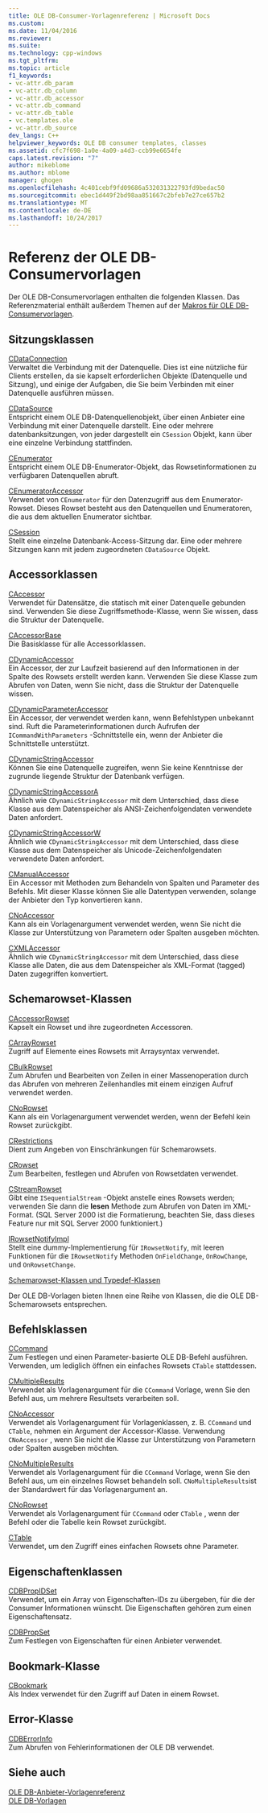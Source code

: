 ```yaml
---
title: OLE DB-Consumer-Vorlagenreferenz | Microsoft Docs
ms.custom: 
ms.date: 11/04/2016
ms.reviewer: 
ms.suite: 
ms.technology: cpp-windows
ms.tgt_pltfrm: 
ms.topic: article
f1_keywords:
- vc-attr.db_param
- vc-attr.db_column
- vc-attr.db_accessor
- vc-attr.db_command
- vc-attr.db_table
- vc.templates.ole
- vc-attr.db_source
dev_langs: C++
helpviewer_keywords: OLE DB consumer templates, classes
ms.assetid: cfc7f698-1a0e-4a09-a4d3-ccb99e6654fe
caps.latest.revision: "7"
author: mikeblome
ms.author: mblome
manager: ghogen
ms.openlocfilehash: 4c401cebf9fd09686a532031322793fd9bedac50
ms.sourcegitcommit: ebec1d449f2bd98aa851667c2bfeb7e27ce657b2
ms.translationtype: MT
ms.contentlocale: de-DE
ms.lasthandoff: 10/24/2017
---
```

# <a name="ole-db-consumer-templates-reference"></a>Referenz der OLE DB-Consumervorlagen
Der OLE DB-Consumervorlagen enthalten die folgenden Klassen. Das Referenzmaterial enthält außerdem Themen auf der [Makros für OLE DB-Consumervorlagen](../../data/oledb/macros-and-global-functions-for-ole-db-consumer-templates.md).  
  
## <a name="session-classes"></a>Sitzungsklassen  
 [CDataConnection](../../data/oledb/cdataconnection-class.md)  
 Verwaltet die Verbindung mit der Datenquelle. Dies ist eine nützliche für Clients erstellen, da sie kapselt erforderlichen Objekte (Datenquelle und Sitzung), und einige der Aufgaben, die Sie beim Verbinden mit einer Datenquelle ausführen müssen.  
  
 [CDataSource](../../data/oledb/cdatasource-class.md)  
 Entspricht einem OLE DB-Datenquellenobjekt, über einen Anbieter eine Verbindung mit einer Datenquelle darstellt. Eine oder mehrere datenbanksitzungen, von jeder dargestellt ein `CSession` Objekt, kann über eine einzelne Verbindung stattfinden.  
  
 [CEnumerator](../../data/oledb/cenumerator-class.md)  
 Entspricht einem OLE DB-Enumerator-Objekt, das Rowsetinformationen zu verfügbaren Datenquellen abruft.  
  
 [CEnumeratorAccessor](../../data/oledb/cenumeratoraccessor-class.md)  
 Verwendet von `CEnumerator` für den Datenzugriff aus dem Enumerator-Rowset. Dieses Rowset besteht aus den Datenquellen und Enumeratoren, die aus dem aktuellen Enumerator sichtbar.  
  
 [CSession](../../data/oledb/csession-class.md)  
 Stellt eine einzelne Datenbank-Access-Sitzung dar. Eine oder mehrere Sitzungen kann mit jedem zugeordneten `CDataSource` Objekt.  
  
## <a name="accessor-classes"></a>Accessorklassen  
 [CAccessor](../../data/oledb/caccessor-class.md)  
 Verwendet für Datensätze, die statisch mit einer Datenquelle gebunden sind. Verwenden Sie diese Zugriffsmethode-Klasse, wenn Sie wissen, dass die Struktur der Datenquelle.  
  
 [CAccessorBase](../../data/oledb/caccessorbase-class.md)  
 Die Basisklasse für alle Accessorklassen.  
  
 [CDynamicAccessor](../../data/oledb/cdynamicaccessor-class.md)  
 Ein Accessor, der zur Laufzeit basierend auf den Informationen in der Spalte des Rowsets erstellt werden kann. Verwenden Sie diese Klasse zum Abrufen von Daten, wenn Sie nicht, dass die Struktur der Datenquelle wissen.  
  
 [CDynamicParameterAccessor](../../data/oledb/cdynamicparameteraccessor-class.md)  
 Ein Accessor, der verwendet werden kann, wenn Befehlstypen unbekannt sind. Ruft die Parameterinformationen durch Aufrufen der `ICommandWithParameters` -Schnittstelle ein, wenn der Anbieter die Schnittstelle unterstützt.  
  
 [CDynamicStringAccessor](../../data/oledb/cdynamicstringaccessor-class.md)  
 Können Sie eine Datenquelle zugreifen, wenn Sie keine Kenntnisse der zugrunde liegende Struktur der Datenbank verfügen.  
  
 [CDynamicStringAccessorA](../../data/oledb/cdynamicstringaccessora-class.md)  
 Ähnlich wie `CDynamicStringAccessor` mit dem Unterschied, dass diese Klasse aus dem Datenspeicher als ANSI-Zeichenfolgendaten verwendete Daten anfordert.  
  
 [CDynamicStringAccessorW](../../data/oledb/cdynamicstringaccessorw-class.md)  
 Ähnlich wie `CDynamicStringAccessor` mit dem Unterschied, dass diese Klasse aus dem Datenspeicher als Unicode-Zeichenfolgendaten verwendete Daten anfordert.  
  
 [CManualAccessor](../../data/oledb/cmanualaccessor-class.md)  
 Ein Accessor mit Methoden zum Behandeln von Spalten und Parameter des Befehls. Mit dieser Klasse können Sie alle Datentypen verwenden, solange der Anbieter den Typ konvertieren kann.  
  
 [CNoAccessor](../../data/oledb/cnoaccessor-class.md)  
 Kann als ein Vorlagenargument verwendet werden, wenn Sie nicht die Klasse zur Unterstützung von Parametern oder Spalten ausgeben möchten.  
  
 [CXMLAccessor](../../data/oledb/cxmlaccessor-class.md)  
 Ähnlich wie `CDynamicStringAccessor` mit dem Unterschied, dass diese Klasse alle Daten, die aus dem Datenspeicher als XML-Format (tagged) Daten zugegriffen konvertiert.  
  
## <a name="rowset-classes"></a>Schemarowset-Klassen  
 [CAccessorRowset](../../data/oledb/caccessorrowset-class.md)  
 Kapselt ein Rowset und ihre zugeordneten Accessoren.  
  
 [CArrayRowset](../../data/oledb/carrayrowset-class.md)  
 Zugriff auf Elemente eines Rowsets mit Arraysyntax verwendet.  
  
 [CBulkRowset](../../data/oledb/cbulkrowset-class.md)  
 Zum Abrufen und Bearbeiten von Zeilen in einer Massenoperation durch das Abrufen von mehreren Zeilenhandles mit einem einzigen Aufruf verwendet werden.  
  
 [CNoRowset](../../data/oledb/cnorowset-class.md)  
 Kann als ein Vorlagenargument verwendet werden, wenn der Befehl kein Rowset zurückgibt.  
  
 [CRestrictions](../../data/oledb/crestrictions-class.md)  
 Dient zum Angeben von Einschränkungen für Schemarowsets.  
  
 [CRowset](../../data/oledb/crowset-class.md)  
 Zum Bearbeiten, festlegen und Abrufen von Rowsetdaten verwendet.  
  
 [CStreamRowset](../../data/oledb/cstreamrowset-class.md)  
 Gibt eine `ISequentialStream` -Objekt anstelle eines Rowsets werden; verwenden Sie dann die **lesen** Methode zum Abrufen von Daten im XML-Format. (SQL Server 2000 ist die Formatierung, beachten Sie, dass dieses Feature nur mit SQL Server 2000 funktioniert.)  
  
 [IRowsetNotifyImpl](../../data/oledb/irowsetnotifyimpl-class.md)  
 Stellt eine dummy-Implementierung für `IRowsetNotify`, mit leeren Funktionen für die `IRowsetNotify` Methoden `OnFieldChange`, `OnRowChange`, und `OnRowsetChange`.  
  
 [Schemarowset-Klassen und Typedef-Klassen](../../data/oledb/schema-rowset-classes-and-typedef-classes.md)  
  
 Der OLE DB-Vorlagen bieten Ihnen eine Reihe von Klassen, die die OLE DB-Schemarowsets entsprechen.  
  
## <a name="command-classes"></a>Befehlsklassen  
 [CCommand](../../data/oledb/ccommand-class.md)  
 Zum Festlegen und einen Parameter-basierte OLE DB-Befehl ausführen. Verwenden, um lediglich öffnen ein einfaches Rowsets `CTable` stattdessen.  
  
 [CMultipleResults](../../data/oledb/cmultipleresults-class.md)  
 Verwendet als Vorlagenargument für die `CCommand` Vorlage, wenn Sie den Befehl aus, um mehrere Resultsets verarbeiten soll.  
  
 [CNoAccessor](../../data/oledb/cnoaccessor-class.md)  
 Verwendet als Vorlagenargument für Vorlagenklassen, z. B. `CCommand` und `CTable`, nehmen ein Argument der Accessor-Klasse. Verwendung `CNoAccessor` , wenn Sie nicht die Klasse zur Unterstützung von Parametern oder Spalten ausgeben möchten.  
  
 [CNoMultipleResults](../../data/oledb/cnomultipleresults-class.md)  
 Verwendet als Vorlagenargument für die `CCommand` Vorlage, wenn Sie den Befehl aus, um ein einzelnes Rowset behandeln soll. `CNoMultipleResults`ist der Standardwert für das Vorlagenargument an.  
  
 [CNoRowset](../../data/oledb/cnorowset-class.md)  
 Verwendet als Vorlagenargument für `CCommand` oder `CTable` , wenn der Befehl oder die Tabelle kein Rowset zurückgibt.  
  
 [CTable](../../data/oledb/ctable-class.md)  
 Verwendet, um den Zugriff eines einfachen Rowsets ohne Parameter.  
  
## <a name="property-classes"></a>Eigenschaftenklassen  
 [CDBPropIDSet](../../data/oledb/cdbpropidset-class.md)  
 Verwendet, um ein Array von Eigenschaften-IDs zu übergeben, für die der Consumer Informationen wünscht. Die Eigenschaften gehören zum einen Eigenschaftensatz.  
  
 [CDBPropSet](../../data/oledb/cdbpropset-class.md)  
 Zum Festlegen von Eigenschaften für einen Anbieter verwendet.  
  
## <a name="bookmark-class"></a>Bookmark-Klasse  
 [CBookmark](../../data/oledb/cbookmark-class.md)  
 Als Index verwendet für den Zugriff auf Daten in einem Rowset.  
  
## <a name="error-class"></a>Error-Klasse  
 [CDBErrorInfo](../../data/oledb/cdberrorinfo-class.md)  
 Zum Abrufen von Fehlerinformationen der OLE DB verwendet.  
  
## <a name="see-also"></a>Siehe auch  
 [OLE DB-Anbieter-Vorlagenreferenz](../../data/oledb/ole-db-provider-templates-reference.md)   
 [OLE DB-Vorlagen](../../data/oledb/ole-db-templates.md)